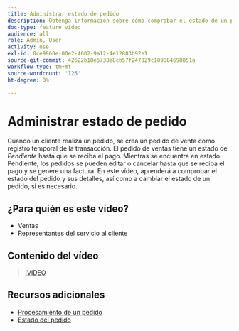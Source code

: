 ```yaml
---
title: Administrar estado de pedido
description: Obtenga información sobre cómo comprobar el estado de un pedido y sus detalles, y cómo cambiar el estado de un pedido.
doc-type: feature video
audience: all
role: Admin, User
activity: use
exl-id: 0ce9960e-00e2-4602-9a12-4e12883b92e1
source-git-commit: 42622b18e5738e8cb57f247029c189884698851a
workflow-type: tm+mt
source-wordcount: '126'
ht-degree: 0%

---
```


# Administrar estado de pedido

Cuando un cliente realiza un pedido, se crea un pedido de venta como registro temporal de la transacción. El pedido de ventas tiene un estado de _Pendiente_ hasta que se reciba el pago. Mientras se encuentra en estado Pendiente, los pedidos se pueden editar o cancelar hasta que se reciba el pago y se genere una factura. En este vídeo, aprenderá a comprobar el estado del pedido y sus detalles, así como a cambiar el estado de un pedido, si es necesario.

## ¿Para quién es este vídeo?

- Ventas
- Representantes del servicio al cliente

## Contenido del vídeo

>[!VIDEO](https://video.tv.adobe.com/v/343935?quality=12&learn=on)

## Recursos adicionales

- [Procesamiento de un pedido](https://docs.magento.com/user-guide/sales/order-processing.html)
- [Estado del pedido](https://docs.magento.com/user-guide/sales/order-status.html)
